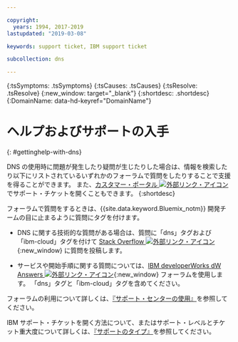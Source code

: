 ```yaml
---

copyright:
  years: 1994, 2017-2019
lastupdated: "2019-03-08"

keywords: support ticket, IBM support ticket

subcollection: dns

---
```


<!-- Common attributes used in the template are defined as follows: -->
{:tsSymptoms: .tsSymptoms} 
{:tsCauses: .tsCauses} 
{:tsResolve: .tsResolve} 
{:new_window: target="_blank"}
{:shortdesc: .shortdesc}
{:DomainName: data-hd-keyref="DomainName"}

<!-- # {{site.data.keyword.blockstorageshort}} troubleshooting
{: #ts} -->
<!-- Provide an appropriate ID above -->

<!-- IN PROGRESS - AUDIENCE BLUE, STAGING ONLY -->


<!-- This is the template for troubleshooting topics.  -->

<!-- The short description section should include the service long name and "Bluemix" for search optimization. Example short description: -->

<!-- Add a heading and content for how to get help and support. Use this template for beta and GA services:  -->
# ヘルプおよびサポートの入手 
{: #gettinghelp-with-dns}

DNS の使用時に問題が発生したり疑問が生じたりした場合は、情報を検索したり以下にリストされているいずれかのフォーラムで質問をしたりすることで支援を得ることができます。 また、[カスタマー・ポータル ![外部リンク・アイコン](../../icons/launch-glyph.svg "外部リンク・アイコン")](https://{DomainName}/) でサポート・チケットを開くこともできます。
{:shortdesc}

フォーラムで質問をするときは、{{site.data.keyword.Bluemix_notm}} 開発チームの目に止まるように質問にタグを付けます。
<!--Insert the appropriate Stack Overflow tag for your service for <block-storage> in URL and text below:  -->
* DNS に関する技術的な質問がある場合は、質問に「dns」タグおよび「ibm-cloud」タグを付けて [Stack Overflow ![外部リンク・アイコン](../../icons/launch-glyph.svg "外部リンク・アイコン")](https://stackoverflow.com/search?q=dns+ibm-cloud){:new_window} に質問を投稿します。
<!--Insert the appropriate dW Answers tag for your service for <service_keyword> in URL below:  -->
* サービスや開始手順に関する質問については、[IBM developerWorks dW Answers ![外部リンク・アイコン](../../icons/launch-glyph.svg "外部リンク・アイコン")](https://developer.ibm.com/answers/topics/dns.html?smartspace=ibm-cloud){:new_window} フォーラムを使用します。 「dns」タグと「ibm-cloud」タグを含めてください。

フォーラムの利用について詳しくは、[『サポート・センターの使用』](/docs/get-support?topic=get-support-getting-customer-support)を参照してください。

IBM サポート・チケットを開く方法について、またはサポート・レベルとチケット重大度について詳しくは、[『サポートのタイプ』](/docs/get-support?topic=get-support-getting-customer-support)を参照してください。

